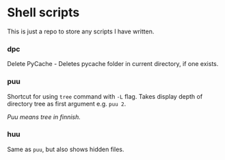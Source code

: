 # Shell scripts

This is just a repo to store any scripts I have written.

### dpc

Delete PyCache - Deletes pycache folder in current directory, if one exists.

### puu

Shortcut for using `tree` command with `-L` flag. Takes display depth of directory tree as first argument e.g. `puu 2`. 

_Puu means tree in finnish._

### huu

Same as `puu`, but also shows hidden files.
